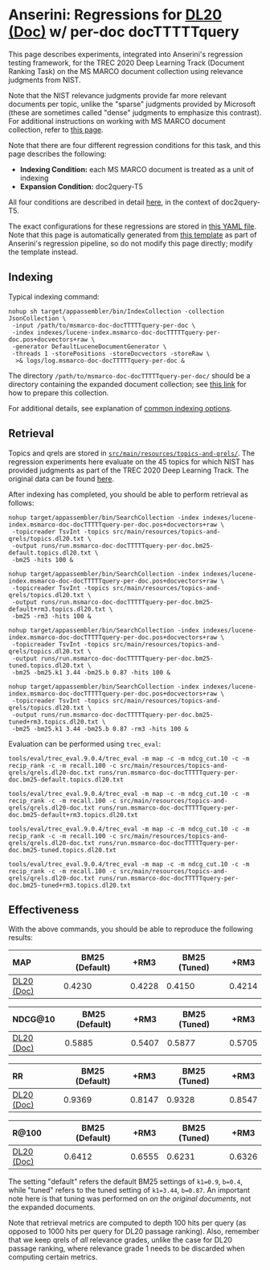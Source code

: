 # Anserini: Regressions for [DL20 (Doc)](https://trec.nist.gov/data/deep2020.html) w/ per-doc docTTTTTquery

This page describes experiments, integrated into Anserini's regression testing framework, for the TREC 2020 Deep Learning Track (Document Ranking Task) on the MS MARCO document collection using relevance judgments from NIST.

Note that the NIST relevance judgments provide far more relevant documents per topic, unlike the "sparse" judgments provided by Microsoft (these are sometimes called "dense" judgments to emphasize this contrast).
For additional instructions on working with MS MARCO document collection, refer to [this page](experiments-msmarco-doc.md).

Note that there are four different regression conditions for this task, and this page describes the following:

+ **Indexing Condition:** each MS MARCO document is treated as a unit of indexing
+ **Expansion Condition:** doc2query-T5

All four conditions are described in detail [here](https://github.com/castorini/docTTTTTquery#reproducing-ms-marco-document-ranking-results-with-anserini), in the context of doc2query-T5.

The exact configurations for these regressions are stored in [this YAML file](../src/main/resources/regression/dl20-doc-docTTTTTquery-per-doc.yaml).
Note that this page is automatically generated from [this template](../src/main/resources/docgen/templates/dl20-doc-docTTTTTquery-per-doc.template) as part of Anserini's regression pipeline, so do not modify this page directly; modify the template instead.

## Indexing

Typical indexing command:

```
nohup sh target/appassembler/bin/IndexCollection -collection JsonCollection \
 -input /path/to/msmarco-doc-docTTTTTquery-per-doc \
 -index indexes/lucene-index.msmarco-doc-docTTTTTquery-per-doc.pos+docvectors+raw \
 -generator DefaultLuceneDocumentGenerator \
 -threads 1 -storePositions -storeDocvectors -storeRaw \
  >& logs/log.msmarco-doc-docTTTTTquery-per-doc &
```

The directory `/path/to/msmarco-doc-docTTTTTquery-per-doc/` should be a directory containing the expanded document collection; see [this link](https://github.com/castorini/docTTTTTquery#reproducing-ms-marco-document-ranking-results-with-anserini) for how to prepare this collection.

For additional details, see explanation of [common indexing options](common-indexing-options.md).

## Retrieval

Topics and qrels are stored in [`src/main/resources/topics-and-qrels/`](../src/main/resources/topics-and-qrels/).
The regression experiments here evaluate on the 45 topics for which NIST has provided judgments as part of the TREC 2020 Deep Learning Track.
The original data can be found [here](https://trec.nist.gov/data/deep2020.html).

After indexing has completed, you should be able to perform retrieval as follows:

```
nohup target/appassembler/bin/SearchCollection -index indexes/lucene-index.msmarco-doc-docTTTTTquery-per-doc.pos+docvectors+raw \
 -topicreader TsvInt -topics src/main/resources/topics-and-qrels/topics.dl20.txt \
 -output runs/run.msmarco-doc-docTTTTTquery-per-doc.bm25-default.topics.dl20.txt \
 -bm25 -hits 100 &

nohup target/appassembler/bin/SearchCollection -index indexes/lucene-index.msmarco-doc-docTTTTTquery-per-doc.pos+docvectors+raw \
 -topicreader TsvInt -topics src/main/resources/topics-and-qrels/topics.dl20.txt \
 -output runs/run.msmarco-doc-docTTTTTquery-per-doc.bm25-default+rm3.topics.dl20.txt \
 -bm25 -rm3 -hits 100 &

nohup target/appassembler/bin/SearchCollection -index indexes/lucene-index.msmarco-doc-docTTTTTquery-per-doc.pos+docvectors+raw \
 -topicreader TsvInt -topics src/main/resources/topics-and-qrels/topics.dl20.txt \
 -output runs/run.msmarco-doc-docTTTTTquery-per-doc.bm25-tuned.topics.dl20.txt \
 -bm25 -bm25.k1 3.44 -bm25.b 0.87 -hits 100 &

nohup target/appassembler/bin/SearchCollection -index indexes/lucene-index.msmarco-doc-docTTTTTquery-per-doc.pos+docvectors+raw \
 -topicreader TsvInt -topics src/main/resources/topics-and-qrels/topics.dl20.txt \
 -output runs/run.msmarco-doc-docTTTTTquery-per-doc.bm25-tuned+rm3.topics.dl20.txt \
 -bm25 -bm25.k1 3.44 -bm25.b 0.87 -rm3 -hits 100 &
```

Evaluation can be performed using `trec_eval`:

```
tools/eval/trec_eval.9.0.4/trec_eval -m map -c -m ndcg_cut.10 -c -m recip_rank -c -m recall.100 -c src/main/resources/topics-and-qrels/qrels.dl20-doc.txt runs/run.msmarco-doc-docTTTTTquery-per-doc.bm25-default.topics.dl20.txt

tools/eval/trec_eval.9.0.4/trec_eval -m map -c -m ndcg_cut.10 -c -m recip_rank -c -m recall.100 -c src/main/resources/topics-and-qrels/qrels.dl20-doc.txt runs/run.msmarco-doc-docTTTTTquery-per-doc.bm25-default+rm3.topics.dl20.txt

tools/eval/trec_eval.9.0.4/trec_eval -m map -c -m ndcg_cut.10 -c -m recip_rank -c -m recall.100 -c src/main/resources/topics-and-qrels/qrels.dl20-doc.txt runs/run.msmarco-doc-docTTTTTquery-per-doc.bm25-tuned.topics.dl20.txt

tools/eval/trec_eval.9.0.4/trec_eval -m map -c -m ndcg_cut.10 -c -m recip_rank -c -m recall.100 -c src/main/resources/topics-and-qrels/qrels.dl20-doc.txt runs/run.msmarco-doc-docTTTTTquery-per-doc.bm25-tuned+rm3.topics.dl20.txt
```

## Effectiveness

With the above commands, you should be able to reproduce the following results:

MAP                                     | BM25 (Default)| +RM3      | BM25 (Tuned)| +RM3      |
:---------------------------------------|-----------|-----------|-----------|-----------|
[DL20 (Doc)](https://trec.nist.gov/data/deep2020.html)| 0.4230    | 0.4228    | 0.4150    | 0.4214    |


NDCG@10                                 | BM25 (Default)| +RM3      | BM25 (Tuned)| +RM3      |
:---------------------------------------|-----------|-----------|-----------|-----------|
[DL20 (Doc)](https://trec.nist.gov/data/deep2020.html)| 0.5885    | 0.5407    | 0.5877    | 0.5705    |


RR                                      | BM25 (Default)| +RM3      | BM25 (Tuned)| +RM3      |
:---------------------------------------|-----------|-----------|-----------|-----------|
[DL20 (Doc)](https://trec.nist.gov/data/deep2020.html)| 0.9369    | 0.8147    | 0.9328    | 0.8547    |


R@100                                   | BM25 (Default)| +RM3      | BM25 (Tuned)| +RM3      |
:---------------------------------------|-----------|-----------|-----------|-----------|
[DL20 (Doc)](https://trec.nist.gov/data/deep2020.html)| 0.6412    | 0.6555    | 0.6231    | 0.6326    |

The setting "default" refers the default BM25 settings of `k1=0.9`, `b=0.4`, while "tuned" refers to the tuned setting of `k1=3.44`, `b=0.87`.
An important note here is that tuning was performed on _on the original documents_, not the expanded documents.

Note that retrieval metrics are computed to depth 100 hits per query (as opposed to 1000 hits per query for DL20 passage ranking).
Also, remember that we keep qrels of _all_ relevance grades, unlike the case for DL20 passage ranking, where relevance grade 1 needs to be discarded when computing certain metrics.
